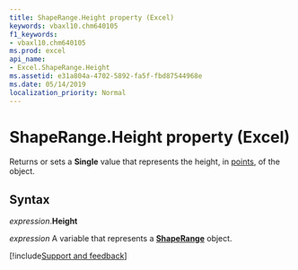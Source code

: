 ```yaml
---
title: ShapeRange.Height property (Excel)
keywords: vbaxl10.chm640105
f1_keywords:
- vbaxl10.chm640105
ms.prod: excel
api_name:
- Excel.ShapeRange.Height
ms.assetid: e31a804a-4702-5892-fa5f-fbd87544968e
ms.date: 05/14/2019
localization_priority: Normal
---
```



# ShapeRange.Height property (Excel)

Returns or sets a **Single** value that represents the height, in [points](../language/glossary/vbe-glossary.md#point), of the object.


## Syntax

_expression_.**Height**

_expression_ A variable that represents a **[ShapeRange](Excel.shaperange.md)** object.




[!include[Support and feedback](~/includes/feedback-boilerplate.md)]